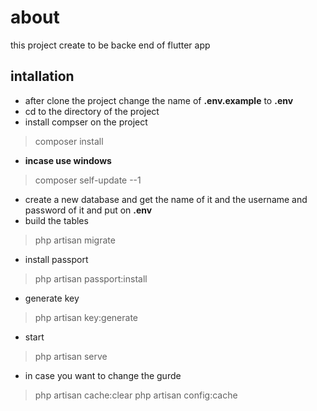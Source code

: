 # about
this project create to be backe end of flutter app
## intallation
- after clone the project  change the name of __.env.example__ to __.env__
-  cd to the directory of the project
- install compser on the project 

> composer install
- __incase use windows__ 
> composer self-update --1


- create a new database and get the name of it and the username and password of it and put on __.env__
- build the tables

> php artisan migrate

 - install passport

 > php artisan passport:install

- generate key

> php artisan key:generate

- start
> php artisan serve

- in case you want to change the gurde
> php artisan cache:clear
> php artisan config:cache
